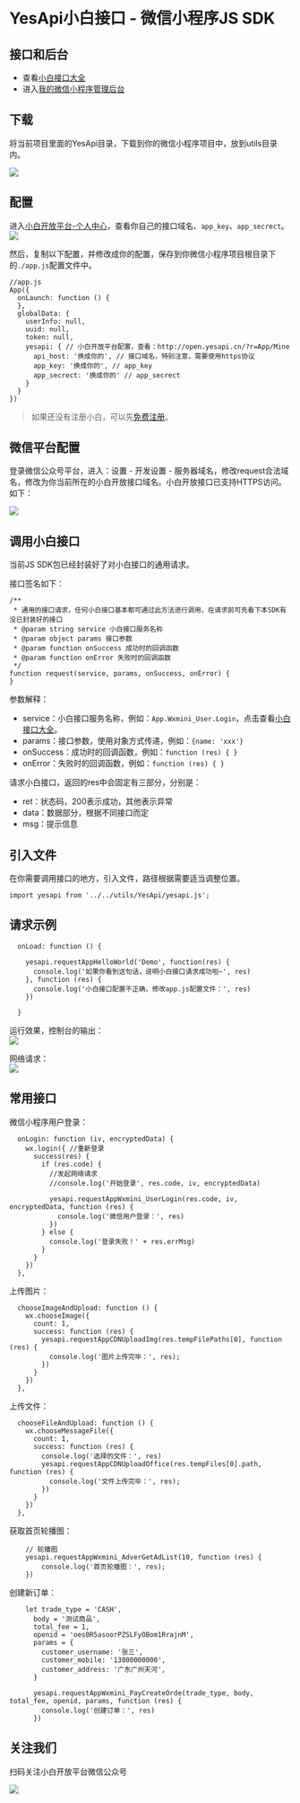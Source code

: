 # YesApi小白接口 - 微信小程序JS SDK

## 接口和后台

+ 查看[小白接口大全](http://api.yesapi.cn/docs.php)  
+ 进入[我的微信小程序管理后台](http://open.yesapi.cn/wxmini/)

## 下载
将当前项目里面的YesApi目录，下载到你的微信小程序项目中，放到utils目录内。

![](http://cdn7.okayapi.com/yesyesapi_20200319154349_9b2e2fb4f045da6efd33e32b244bb844.png)

## 配置
进入[小白开放平台-个人中心](http://open.yesapi.cn/?r=App/Mine)，查看你自己的接口域名、```app_key```、```app_secrect```。  
![](http://cdn7.okayapi.com/yesyesapi_20200319154611_81817001ebef0ca0db0d4764bf47c447.png)  

然后，复制以下配置，并修改成你的配置，保存到你微信小程序项目根目录下的```./app.js```配置文件中。  

```
//app.js
App({
  onLaunch: function () {
  },
  globalData: {
    userInfo: null,
    uuid: null,
    token: null,
    yesapi: { // 小白开放平台配置，查看：http://open.yesapi.cn/?r=App/Mine
      api_host: '换成你的', // 接口域名，特别注意，需要使用https协议
      app_key: '换成你的', // app_key
      app_secrect: '换成你的' // app_secrect
    }
  }
})
```

> 如果还没有注册小白，可以先[免费注册](http://open.yesapi.cn/)。

## 微信平台配置

登录微信公众号平台，进入：设置 - 开发设置 - 服务器域名，修改request合法域名，修改为你当前所在的小白开放接口域名。小白开放接口已支持HTTPS访问。如下：  

![](http://cdn7.phalapi.net/20180325091907_c20c1b1cb2a0f9822c4faad47557be7c)  

## 调用小白接口

当前JS SDK包已经封装好了对小白接口的通用请求。  

接口签名如下：  
```
/**
 * 通用的接口请求，任何小白接口基本都可通过此方法进行调用，在请求前可先看下本SDK有没已封装好的接口
 * @param string service 小白接口服务名称
 * @param object params 接口参数
 * @param function onSuccess 成功时的回调函数
 * @param function onError 失败时的回调函数
 */
function request(service, params, onSuccess, onError) {
}
```

参数解释：  
 + service：小白接口服务名称，例如：```App.Wxmini_User.Login```，点击查看[小白接口大全](http://api.yesapi.cn/docs.html)。  
 + params：接口参数，使用对象方式传递，例如：```{name: 'xxx'}``` 
 + onSuccess：成功时的回调函数，例如：```function (res) { }```
 + onError：失败时的回调函数，例如：```function (res) { }```
 
请求小白接口，返回的res中会固定有三部分，分别是：  
 + ret：状态码，200表示成功，其他表示异常
 + data：数据部分，根据不同接口而定
 + msg：提示信息
 
## 引入文件
在你需要调用接口的地方，引入文件，路径根据需要适当调整位置。  
```
import yesapi from '../../utils/YesApi/yesapi.js';
```

## 请求示例

```
  onLoad: function () {

    yesapi.requestAppHelloWorld('Demo', function(res) {
      console.log('如果你看到这句话，说明小白接口请求成功啦~', res)
    }, function (res) {
      console.log('小白接口配置不正确，修改app.js配置文件：', res)
    })
    
  }
```  

运行效果，控制台的输出：  
![](http://cdn7.okayapi.com/yesyesapi_20200319155542_771212b07e3756e6a292c17f3880e512.png)  

网络请求：  
![](http://cdn7.okayapi.com/yesyesapi_20200319155614_78460ec48ec53e7c457dec2dbfff8d5f.png)

## 常用接口

微信小程序用户登录：  
```
  onLogin: function (iv, encryptedData) {
    wx.login({ //重新登录
      success(res) {
        if (res.code) {
          //发起网络请求
          //console.log('开始登录', res.code, iv, encryptedData)

          yesapi.requestAppWxmini_UserLogin(res.code, iv, encryptedData, function (res) {
            console.log('微信用户登录：', res)
          })
        } else {
          console.log('登录失败！' + res.errMsg)
        }
      }
    })
  },
```
上传图片：  
```
  chooseImageAndUpload: function () {
    wx.chooseImage({
      count: 1,
      success: function (res) {
        yesapi.requestAppCDNUploadImg(res.tempFilePaths[0], function (res) {
          console.log('图片上传完毕：', res);
        })
      }
    })
  },
```
上传文件：  
```
  chooseFileAndUpload: function () {
    wx.chooseMessageFile({
      count: 1,
      success: function (res) {
        console.log('选择的文件：', res)
        yesapi.requestAppCDNUploadOffice(res.tempFiles[0].path, function (res) {
          console.log('文件上传完毕：', res);
        })
      }
    })
  },
```

获取首页轮播图：  
```
    // 轮播图
    yesapi.requestAppWxmini_AdverGetAdList(10, function (res) {
        console.log('首页轮播图：', res);
    })
```

创建新订单：  
```
    let trade_type = 'CASH', 
      body = '测试商品', 
      total_fee = 1, 
      openid = 'oes0R5asoorPZSLFyOBom1RrajnM', 
      params = {
        customer_username: '张三',
        customer_mobile: '13800000000',
        customer_address: '广东广州天河',
      }
    
      yesapi.requestAppWxmini_PayCreateOrde(trade_type, body, total_fee, openid, params, function (res) {
        console.log('创建订单：', res)
      })
```

## 关注我们

扫码关注小白开放平台微信公众号

![](http://cdn7.okayapi.com/yesyesapi_20200301195545_4bc0953f26de3281b53235c187e55286.jpeg)  



